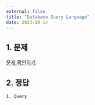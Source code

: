 ```yaml
---
external: false
title: "Database Query Language"
date: 2023-10-14
---
```


## 1. 문제

[문제 확인하기](https://www.hackerrank.com/challenges/database-query-languages/problem)

## 2. 정답

```textile
1. Query
```

